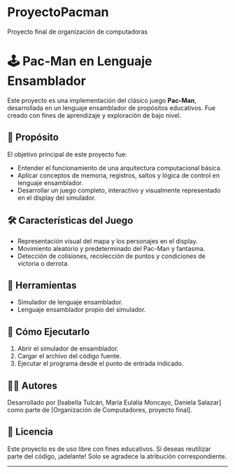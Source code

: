 # ProyectoPacman
Proyecto final de organización de computadoras


# 🕹️ Pac-Man en Lenguaje Ensamblador 

Este proyecto es una implementación del clásico juego **Pac-Man**, desarrollada en un lenguaje ensamblador de propósitos educativos. Fue creado con fines de aprendizaje y exploración de bajo nivel.

## 🧠 Propósito

El objetivo principal de este proyecto fue:
- Entender el funcionamiento de una arquitectura computacional básica.
- Aplicar conceptos de memoria, registros, saltos y lógica de control en lenguaje ensamblador.
- Desarrollar un juego completo, interactivo y visualmente representado en el display del simulador.

## 🛠️ Características del Juego

- Representación visual del mapa y los personajes en el display.
- Movimiento aleatorio y predeterminado del Pac-Man y fantasma.
- Detección de colisiones, recolección de puntos y condiciones de victoria o derrota.

## 🧱 Herramientas

-  Simulador de lenguaje ensamblador.
-  Lenguaje ensamblador propio del simulador.

## 🚀 Cómo Ejecutarlo

1. Abrir el simulador de ensamblador.
2. Cargar el archivo del código fuente. 
3. Ejecutar el programa desde el punto de entrada indicado.

## 👨‍💻 Autores

Desarrollado por [Isabella Tulcán, María Eulalia Moncayo, Daniela Salazar] como parte de [Organización de Computadores, proyecto final].

## 📄 Licencia

Este proyecto es de uso libre con fines educativos. Si deseas reutilizar parte del código, ¡adelante! Solo se agradece la atribución correspondiente.

---


